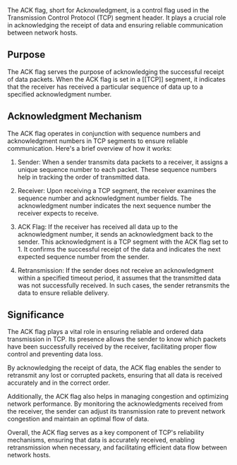 The ACK flag, short for Acknowledgment, is a control flag used in the Transmission Control Protocol (TCP) segment header. It plays a crucial role in acknowledging the receipt of data and ensuring reliable communication between network hosts.

## Purpose

The ACK flag serves the purpose of acknowledging the successful receipt of data packets. When the ACK flag is set in a [[TCP]] segment, it indicates that the receiver has received a particular sequence of data up to a specified acknowledgment number.

## Acknowledgment Mechanism

The ACK flag operates in conjunction with sequence numbers and acknowledgment numbers in TCP segments to ensure reliable communication. Here's a brief overview of how it works:

1. Sender: When a sender transmits data packets to a receiver, it assigns a unique sequence number to each packet. These sequence numbers help in tracking the order of transmitted data.

2. Receiver: Upon receiving a TCP segment, the receiver examines the sequence number and acknowledgment number fields. The acknowledgment number indicates the next sequence number the receiver expects to receive.

3. ACK Flag: If the receiver has received all data up to the acknowledgment number, it sends an acknowledgment back to the sender. This acknowledgment is a TCP segment with the ACK flag set to 1. It confirms the successful receipt of the data and indicates the next expected sequence number from the sender.

4. Retransmission: If the sender does not receive an acknowledgment within a specified timeout period, it assumes that the transmitted data was not successfully received. In such cases, the sender retransmits the data to ensure reliable delivery.


## Significance

The ACK flag plays a vital role in ensuring reliable and ordered data transmission in TCP. Its presence allows the sender to know which packets have been successfully received by the receiver, facilitating proper flow control and preventing data loss.

By acknowledging the receipt of data, the ACK flag enables the sender to retransmit any lost or corrupted packets, ensuring that all data is received accurately and in the correct order.

Additionally, the ACK flag also helps in managing congestion and optimizing network performance. By monitoring the acknowledgments received from the receiver, the sender can adjust its transmission rate to prevent network congestion and maintain an optimal flow of data.

Overall, the ACK flag serves as a key component of TCP's reliability mechanisms, ensuring that data is accurately received, enabling retransmission when necessary, and facilitating efficient data flow between network hosts.